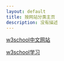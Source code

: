 ```yaml
---
layout: default
title: 按网站分类主页
description: 没有描述
---
```


[w3school中文网站](https://www.w3school.com.cn/)

[w3school学习](./w3school/index.html)

